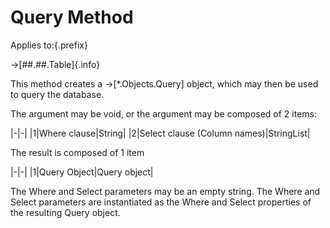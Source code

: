 # Query Method

Applies to:{.prefix}

→[##.##.Table]{.info}

This method creates a →[*.Objects.Query] object, which may then be used to query the database.

The argument may be void, or the argument may be composed of 2 items:

|-|-|
|1|Where clause|String|
|2|Select clause (Column names)|StringList|

The result is composed of 1 item

|-|-|
|1|Query Object|Query object|

The Where and Select parameters may be an empty string. The Where and Select parameters are
instantiated as the Where and Select properties of the resulting Query object.

